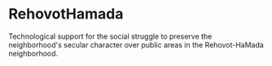 # RehovotHamada
Technological support for the social struggle to preserve the neighborhood's secular character over public areas in the Rehovot-HaMada neighborhood.
